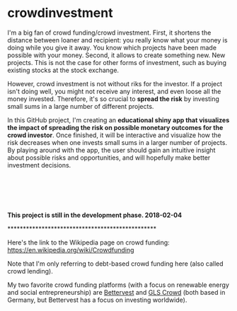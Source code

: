 # crowdinvestment

I'm a big fan of crowd funding/crowd investment. First, it shortens the distance between loaner and recipient: you really know what your money is doing while you give it away. You know which projects have been made possible with your money. Second, it allows to create something new. New projects. This is not the case for other forms of investment, such as buying existing stocks at the stock exchange. 

However, crowd investment is not without riks for the investor. If a project isn't doing well, you might not receive any interest, and even loose all the money invested. Therefore, it's so crucial to **spread the risk** by investing small sums in a large number of different projects. 

In this GitHub project, I'm creating an **educational shiny app that visualizes the impact of spreading the risk on possible monetary outcomes for the crowd investor**. Once finished, it will be interactive and visualize how the risk decreases when one invests small sums  in a larger number of projects. By playing around with the app, the user should gain an intuitive insight about possible risks and opportunities, and will hopefully make better investment decisions. 

<br>
<br>
<br>
<br>

**This project is still in the development phase. 2018-02-04**

\*\*\*\*\*\*\*\*\*\*\*\*\*\*\*\*\*\*\*\*\*\*\*\*\*\*\*\*\*\*\*\*\*\*\*\*\*\*\*\*\*\*\*\*\*\*\*\*

Here's the link to the Wikipedia page on crowd funding: https://en.wikipedia.org/wiki/Crowdfunding  

Note that I'm only referring to debt-based crowd funding here (also called crowd lending).   

My two favorite crowd funding platforms (with a focus on renewable energy and social entrepreneurship) are [Bettervest](https://www.bettervest.com/en/) and [GLS Crowd](https://www.gls-crowd.de/) (both based in Germany, but Bettervest has a focus on investing worldwide).

